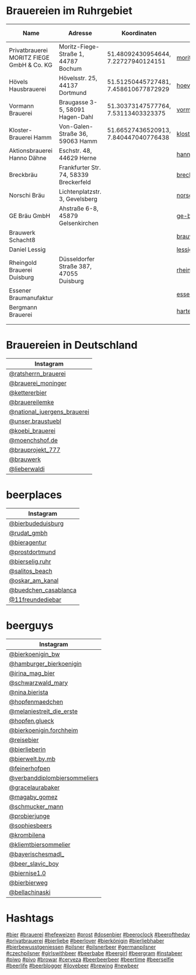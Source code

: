 # Brauereien im Ruhrgebiet

| Name                                       | Adresse                                     | Koordinaten                          | Website                        | Instagram                                                       | Google Maps                                                                 |
|--------------------------------------------|---------------------------------------------|--------------------------------------|--------------------------------|-----------------------------------------------------------------|-----------------------------------------------------------------------------|
| Privatbrauerei MORITZ FIEGE GmbH & Co. KG  | Moritz-Fiege-Straße 1, 44787 Bochum         | 51.48092430954644, 7.22727940124151  | [moritz-fiege.de](https://moritz-fiege.de)  | [@moritzfiegebrauerei](https://instagram.com/moritzfiegebrauerei)      | [Google Maps](https://maps.app.goo.gl/me5mVNVSvmL7P3hm8) |
| Hövels Hausbrauerei                        | Hövelsstr. 25, 44137 Dortmund               | 51.51250445727481, 7.458610677872929 | [hoevels-hausbrauerei.de](https://www.hoevels-hausbrauerei.de/)  | [@hoevels](https://instagram.com/hoevels) [@hoevels.hausbrauerei](https://instagram.com/hoevels.hausbrauerei) | [Google Maps](https://maps.app.goo.gl/icXd6ib6EXkig1rq6) |
| Vormann Brauerei                           | Braugasse 3-5, 58091 Hagen-Dahl             | 51.30373147577764, 7.53113403323375  | [vormann-brauerei.de](https://www.vormann-brauerei.de/) | [@vormann_brauerei](https://instagram.com/vormann_brauerei) | [Google Maps](https://maps.app.goo.gl/ZF8sc4uJX4ZxKSBL8) |
| Kloster-Brauerei Hamm                      | Von-Galen-Straße 36, 59063 Hamm             | 51.66527436520913, 7.840447040776438 | [klosterbrauerei-hamm.de](https://www.klosterbrauerei-hamm.de/) | [@kloster_brauerei_hamm](https://instagram.com/kloster_brauerei_hamm) | [Google Maps](https://maps.app.goo.gl/PLX1m733DTdpuGYY8) |
| Aktionsbrauerei Hanno Dähne | Eschstr. 48, 44629 Herne | | [hannosgegenmassenbierhaltung.de](https://www.hannosgegenmassenbierhaltung.de/) | [@hannosbier](https://www.instagram.com/hannosbier/) | |
| Breckbräu | Frankfurter Str. 74, 58339 Breckerfeld | | [breckbraeu.de/](http://www.breckbraeu.de/) | [@breckbraeu2018](https://instagram.com/breckbraeu2018) | |
| Norschi Bräu | Lichtenplatzstr. 3, Gevelsberg | | [norschibrau.de](https://www.norschibrau.de/) | [@norschibrau](https://instagram.com/norschibrau) | |
| GE Bräu GmbH | Ahstraße 6-8, 45879 Gelsenkirchen || [ge-braeu.de](https://ge-braeu.de/) | [@ge.braeu](https://instagram.com/ge.braeu) ||
| Brauwerk Schacht8 ||| [brauwerk-schacht8.de](https://brauwerk-schacht8.de/) | [@brauwerk_schacht8](https://instagram.com/brauwerk_schacht8) ||
| Daniel Lessig ||| [lessigs.com](https://lessigs.com/) | [@lessigs_brauwerkstatt](https://instagram.com/lessigs_brauwerkstatt) ||
| Rheingold Brauerei Duisburg | Düsseldorfer Straße 387, 47055 Duisburg || [rheingold-brauerei.de](http://rheingold-brauerei.de/) | [@rheingoldbrauerei](https://instagram.com/rheingoldbrauerei) ||
| Essener Braumanufaktur ||| [essener-braumanufaktur.de](https://essener-braumanufaktur.de/) | [@ebm_bier](https://instagram.com/ebm_bier) ||
| Bergmann Brauerei ||| [harte-arbeit-ehrlicher-lohn.de](https://harte-arbeit-ehrlicher-lohn.de/) | [@bergmann.brauerei](https://instagram.com/bergmann.brauerei) ||
|||||||
|||||||

# Brauereien in Deutschland

| Instagram                                                                        |
|----------------------------------------------------------------------------------|
| [@ratsherrn_brauerei](https://instagram.com/ratsherrn_brauerei)                  |
| [@brauerei_moninger](https://instagram.com/brauerei_moninger)                    |
| [@kettererbier](https://instagram.com/kettererbier)                              |
| [@brauereilemke](https://instagram.com/brauereilemke)                            |
| [@national_juergens_brauerei](https://instagram.com/national_juergens_brauerei)  |
| [@unser.braustuebl](https://instagram.com/unser.braustuebl)                      |
| [@koebi_brauerei](https://instagram.com/koebi_brauerei)                          |
| [@moenchshof.de](https://instagram.com/moenchshof.de)                            |
| [@brauprojekt_777](https://instagram.com/brauprojekt_777)                        |
| [@brauwerk](https://instagram.com/brauwerk)                                      |
| [@lieberwaldi](https://instagram.com/lieberwaldi)                                |

# beerplaces
|  Instagram                                                                       |
|----------------------------------------------------------------------------------|
| [@bierbudeduisburg](https://instagram.com/bierbudeduisburg)                      |
| [@rudat_gmbh](https://instagram.com/rudat_gmbh)                                  |
| [@bieragentur](https://instagram.com/bieragentur)                                |
| [@prostdortmund](https://instagram.com/prostdortmund)                            |
| [@bierselig.ruhr](https://instagram.com/bierselig.ruhr)                          |
| [@salitos_beach](https://instagram.com/salitos_beach)                            |
| [@oskar_am_kanal](https://instagram.com/oskar_am_kanal)                          |
| [@buedchen_casablanca](https://instagram.com/buedchen_casablanca)                |
| [@11freundediebar](https://instagram.com/11freundediebar)                        |

# beerguys
|  Instagram                                                                               |
|------------------------------------------------------------------------------------------|
| [@bierkoenigin_bw](https://instagram.com/bierkoenigin_bw)                                |
| [@hamburger_bierkoenigin](https://instagram.com/hamburger_bierkoenigin)                  |
| [@irina_mag_bier](https://instagram.com/irina_mag_bier)                                  |
| [@schwarzwald_mary](https://instagram.com/schwarzwald_mary)                              |
| [@nina.bierista](https://instagram.com/nina.bierista)                                    |
| [@hopfenmaedchen](https://instagram.com/hopfenmaedchen)                                  |
| [@melaniestreit_die_erste](https://instagram.com/melaniestreit_die_erste)                |
| [@hopfen.glueck](https://instagram.com/hopfen.glueck)                                    |
| [@bierkoenigin.forchheim](https://instagram.com/bierkoenigin.forchheim)                  |
| [@reisebier](https://instagram.com/reisebier)                                            |
| [@bierlieberin](https://instagram.com/bierlieberin)                                      |
| [@bierwelt.by.mb](https://instagram.com/bierwelt.by.mb)                                  |
| [@feinerhofpen](https://instagram.com/feinerhofpen)                                      |
| [@verbanddiplombiersommeliers](https://instagram.com/verbanddiplombiersommeliers)        |
| [@gracelaurabaker](https://instagram.com/gracelaurabaker)                                |
| [@magaby_gomez](https://instagram.com/magaby_gomez)                                      |
| [@schmucker_mann](https://instagram.com/schmucker_mann)                                  |
| [@probierjunge](https://instagram.com/probierjunge)                                      |
| [@sophiesbeers](https://instagram.com/sophiesbeers)                                      |
| [@krombilena](https://instagram.com/krombilena)                                          |
| [@kliemtbiersommelier](https://instagram.com/kliemtbiersommelier)                        |
| [@bayerischesmadl_](https://instagram.com/bayerischesmadl_)                              |
| [@beer_slavic_boy](https://instagram.com/beer_slavic_boy)                                |
| [@biernise1.0](https://instagram.com/biernise1.0)                                        |
| [@bierbierweg](https://instagram.com/bierbierweg)                                        |
| [@bellachinaski](https://instagram.com/bellachinaski)                                     |


# Hashtags
[#bier](https://www.instagram.com/explore/tags/bier/)
[#brauerei](https://www.instagram.com/explore/tags/brauerei/)
[#hefeweizen](https://www.instagram.com/explore/tags/hefeweizen/)
[#prost](https://www.instagram.com/explore/tags/prost/)
[#dosenbier](https://www.instagram.com/explore/tags/dosenbier/)
[#beeroclock](https://www.instagram.com/explore/tags/beeroclock/)
[#beeroftheday](https://www.instagram.com/explore/tags/beeroftheday/)
[#privatbrauerei](https://www.instagram.com/explore/tags/privatbrauerei/)
[#bierliebe](https://www.instagram.com/explore/tags/bierliebe/)
[#beerlover](https://www.instagram.com/explore/tags/beerlover/)
[#bierkönigin](https://www.instagram.com/explore/tags/bierkönigin/)
[#bierliebhaber](https://www.instagram.com/explore/tags/bierliebhaber/)
[#bierbewusstgeniessen](https://www.instagram.com/explore/tags/bierbewusstgeniessen/)
[#pilsner](https://www.instagram.com/explore/tags/pilsner/)
[#pilsnerbeer](https://www.instagram.com/explore/tags/pilsnerbeer/)
[#germanpilsner](https://www.instagram.com/explore/tags/germanpilsner/)
[#czechpilsner](https://www.instagram.com/explore/tags/czechpilsner/)
[#girlswithbeer](https://www.instagram.com/explore/tags/girlswithbeer/)
[#beerbabe](https://www.instagram.com/explore/tags/beerbabe/)
[#beergirl](https://www.instagram.com/explore/tags/beergirl/)
[#beergram](https://www.instagram.com/explore/tags/beergram/)
[#instabeer](https://www.instagram.com/explore/tags/instabeer/)
[#piwo](https://www.instagram.com/explore/tags/piwo/)
[#pivo](https://www.instagram.com/explore/tags/pivo/)
[#browar](https://www.instagram.com/explore/tags/browar/)
[#cerveza](https://www.instagram.com/explore/tags/cerveza/)
[#beerbeerbeer](https://www.instagram.com/explore/tags/beerbeerbeer/)
[#beertime](https://www.instagram.com/explore/tags/beertime/)
[#beerselfie](https://www.instagram.com/explore/tags/beerselfie/)
[#beerlife](https://www.instagram.com/explore/tags/beerlife/)
[#beerblogger](https://www.instagram.com/explore/tags/beerblogger/)
[#ilovebeer](https://www.instagram.com/explore/tags/ilovebeer/)
[#brewing](https://www.instagram.com/explore/tags/brewing/)
[#newbeer](https://www.instagram.com/explore/tags/newbeer/)
